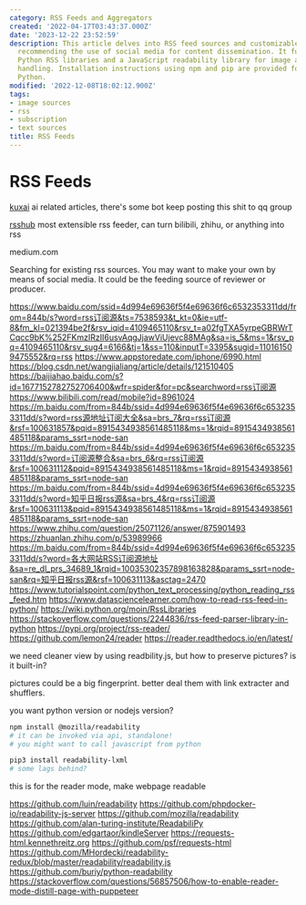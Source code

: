 ```yaml
---
category: RSS Feeds and Aggregators
created: '2022-04-17T03:43:37.000Z'
date: '2023-12-22 23:52:59'
description: This article delves into RSS feed sources and customizable aggregators,
  recommending the use of social media for content dissemination. It further explores
  Python RSS libraries and a JavaScript readability library for image and fingerprint
  handling. Installation instructions using npm and pip are provided for Node.js and
  Python.
modified: '2022-12-08T18:02:12.900Z'
tags:
- image sources
- rss
- subscription
- text sources
title: RSS Feeds
---
```


# RSS Feeds

[kuxai](https://www.kuxai.com) ai related articles, there's some bot keep posting this shit to qq group

[rsshub](https://github.com/DIYgod/RSSHub) most extensible rss feeder, can turn bilibili, zhihu, or anything into rss

medium.com

Searching for existing rss sources. You may want to make your own by means of social media. It could be the feeding source of reviewer or producer.

https://www.baidu.com/ssid=4d994e69636f5f4e69636f6c6532353311dd/from=844b/s?word=rss订阅源&ts=7538593&t_kt=0&ie=utf-8&fm_kl=021394be2f&rsv_iqid=4109465110&rsv_t=a02fgTXA5yrpeGBRWrTCqcc9bK%252FKmzIRzII6usvAqgJjawViUjevc88MAg&sa=is_5&ms=1&rsv_pq=4109465110&rsv_sug4=6166&tj=1&ss=110&inputT=3395&sugid=110161509475552&rq=rss
https://www.appstoredate.com/iphone/6990.html
https://blog.csdn.net/wangjialiang/article/details/121510405
https://baijiahao.baidu.com/s?id=1677152782752706400&wfr=spider&for=pc&searchword=rss订阅源
https://www.bilibili.com/read/mobile?id=8961024
https://m.baidu.com/from=844b/ssid=4d994e69636f5f4e69636f6c6532353311dd/s?word=rss源地址订阅大全&sa=brs_7&rq=rss订阅源&rsf=100631857&pqid=8915434938561485118&ms=1&rqid=8915434938561485118&params_ssrt=node-san
https://m.baidu.com/from=844b/ssid=4d994e69636f5f4e69636f6c6532353311dd/s?word=订阅源整合&sa=brs_6&rq=rss订阅源&rsf=100631112&pqid=8915434938561485118&ms=1&rqid=8915434938561485118&params_ssrt=node-san
https://m.baidu.com/from=844b/ssid=4d994e69636f5f4e69636f6c6532353311dd/s?word=知乎日报rss源&sa=brs_4&rq=rss订阅源&rsf=100631113&pqid=8915434938561485118&ms=1&rqid=8915434938561485118&params_ssrt=node-san
https://www.zhihu.com/question/25071126/answer/875901493
https://zhuanlan.zhihu.com/p/53989966
https://m.baidu.com/from=844b/ssid=4d994e69636f5f4e69636f6c6532353311dd/s?word=各大网站RSS订阅源地址&sa=re_dl_prs_34689_1&rqid=10035302357898163828&params_ssrt=node-san&rq=知乎日报rss源&rsf=100631113&asctag=2470
https://www.tutorialspoint.com/python_text_processing/python_reading_rss_feed.htm
https://www.datasciencelearner.com/how-to-read-rss-feed-in-python/
https://wiki.python.org/moin/RssLibraries
https://stackoverflow.com/questions/2244836/rss-feed-parser-library-in-python
https://pypi.org/project/rss-reader/
https://github.com/lemon24/reader
https://reader.readthedocs.io/en/latest/

we need cleaner view by using readbility.js, but how to preserve pictures? is it built-in?

pictures could be a big fingerprint. better deal them with link extracter and shufflers.

you want python version or nodejs version?

```bash
npm install @mozilla/readability
# it can be invoked via api, standalone!
# you might want to call javascript from python
```

```bash
pip3 install readability-lxml
# some lags behind?
```

this is for the reader mode, make webpage readable

https://github.com/luin/readability
https://github.com/phpdocker-io/readability-js-server
https://github.com/mozilla/readability
https://github.com/alan-turing-institute/ReadabiliPy
https://github.com/edgartaor/kindleServer
https://requests-html.kennethreitz.org
https://github.com/psf/requests-html
https://github.com/MHordecki/readability-redux/blob/master/readability/readability.js
https://github.com/buriy/python-readability
https://stackoverflow.com/questions/56857506/how-to-enable-reader-mode-distill-page-with-puppeteer
